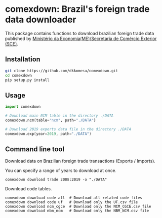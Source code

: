 # comexdown: Brazil's foreign trade data downloader

This package contains functions to download brazilian foreign trade data
published by [Ministério da Economia(ME)/Secretaria de Comércio Exterior (SCE)][1].

## Installation

```sh
git clone https://github.com/dkkomesu/comexdown.git
cd comexdown
pip setup.py install
```

## Usage

```python
import comexdown

# Download main NCM table in the directory ./DATA
comexdown.ncm(table="ncm", path="./DATA")

# Download 2019 exports data file in the directory ./DATA
comexdown.exp(year=2019, path="./DATA")
```

## Command line tool

Download data on Brazilian foreign trade transactions (Exports / Imports).

You can specify a range of years to download at once.

```
comexdown download trade 2008:2019 -o "./DATA"
```

Download code tables.

```shell
comexdown download code all  # Download all related code files
comexdown download code uf   # Download only the UF.csv file
comexdown download ncm_cgce  # Download only the NCM_CGCE.csv file
comexdown download nbm_ncm   # Download only the NBM_NCM.csv file
```

[1]: http://www.mdic.gov.br/index.php/comercio-exterior/estatisticas-de-comercio-exterior/base-de-dados-do-comercio-exterior-brasileiro-arquivos-para-download
